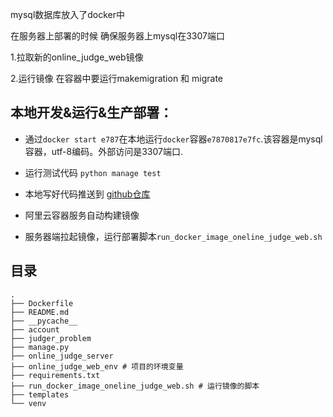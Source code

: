 mysql数据库放入了docker中

在服务器上部署的时候
确保服务器上mysql在3307端口

1.拉取新的online_judge_web镜像

2.运行镜像 在容器中要运行makemigration 和 migrate


## 本地开发&运行&生产部署：

- 通过`docker start e787`在本地运行`docker`容器`e7870817e7fc`.该容器是mysql容器，utf-8编码。外部访问是3307端口.

- 运行测试代码 `python manage test`

- 本地写好代码推送到 [github仓库](https://github.com/sundyloveme/OnlineJudgerSystem)

- 阿里云容器服务自动构建镜像

- 服务器端拉起镜像，运行部署脚本`run_docker_image_oneline_judge_web.sh`

## 目录
```shell script
.
├── Dockerfile
├── README.md
├── __pycache__
├── account
├── judger_problem
├── manage.py
├── online_judge_server
├── online_judge_web_env # 项目的环境变量
├── requirements.txt
├── run_docker_image_oneline_judge_web.sh # 运行镜像的脚本
├── templates
└── venv

```